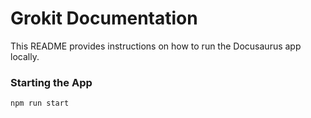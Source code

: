 # Grokit Documentation

This README provides instructions on how to run the Docusaurus app locally.

### Starting the App

`npm run start`
